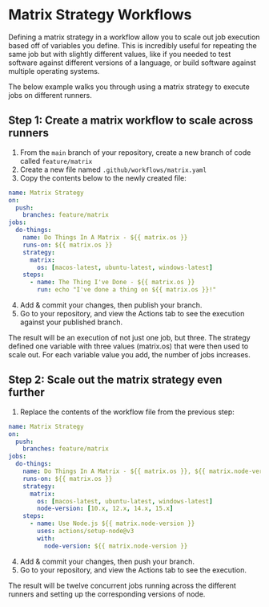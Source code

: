 # Matrix Strategy Workflows

Defining a matrix strategy in a workflow allow you to scale out job execution based off of variables you define. This is incredibly useful for repeating the same job but with slightly different values, like if you needed to test software against different versions of a language, or build software against multiple operating systems.

The below example walks you through using a matrix strategy to execute jobs on different runners.

## Step 1: Create a matrix workflow to scale across runners

1. From the `main` branch of your repository, create a new branch of code called `feature/matrix`
2. Create a new file named `.github/workflows/matrix.yaml`
3. Copy the contents below to the newly created file:

```yaml
name: Matrix Strategy
on:
  push:
    branches: feature/matrix
jobs:
  do-things:
    name: Do Things In A Matrix - ${{ matrix.os }}
    runs-on: ${{ matrix.os }}
    strategy:
      matrix:
        os: [macos-latest, ubuntu-latest, windows-latest]
    steps:
      - name: The Thing I've Done - ${{ matrix.os }}
        run: echo "I've done a thing on ${{ matrix.os }}!"
```

4. Add & commit your changes, then publish your branch.
5. Go to your repository, and view the Actions tab to see the execution against your published branch.

The result will be an execution of not just one job, but three. The strategy defined one variable with three values (matrix.os) that were then used to scale out. For each variable value you add, the number of jobs increases.

## Step 2: Scale out the matrix strategy even further

1. Replace the contents of the workflow file from the previous step:

```yaml
name: Matrix Strategy
on:
  push:
    branches: feature/matrix
jobs:
  do-things:
    name: Do Things In A Matrix - ${{ matrix.os }}, ${{ matrix.node-version }}
    runs-on: ${{ matrix.os }}
    strategy:
      matrix:
        os: [macos-latest, ubuntu-latest, windows-latest]
        node-version: [10.x, 12.x, 14.x, 15.x]
    steps:
      - name: Use Node.js ${{ matrix.node-version }}
        uses: actions/setup-node@v3
        with:
          node-version: ${{ matrix.node-version }}
```

4. Add & commit your changes, then push your branch.
5. Go to your repository, and view the Actions tab to see the execution.

The result will be twelve concurrent jobs running across the different runners and setting up the corresponding versions of node.